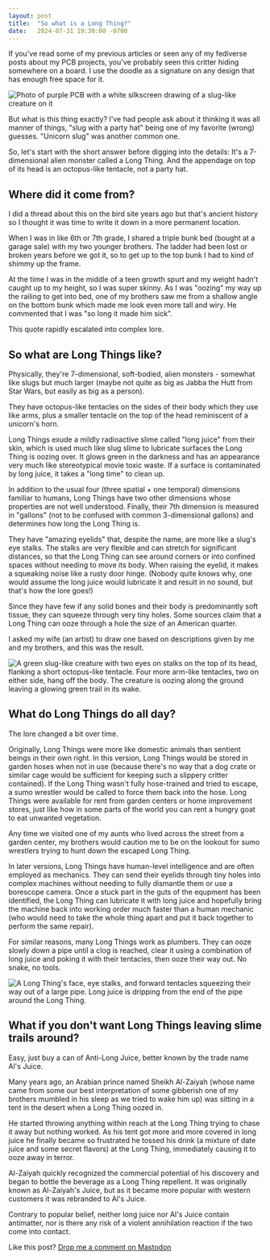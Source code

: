 ```yaml
---
layout: post
title:  "So what is a Long Thing?"
date:   2024-07-31 19:30:00 -0700
---
```


If you've read some of my previous articles or seen any of my fediverse posts about my PCB projects, you've probably
seen this critter hiding somewhere on a board. I use the doodle as a signature on any design that has enough free space
for it.

![Photo of purple PCB with a white silkscreen drawing of a slug-like creature on it](/assets/longthing.jpg)

But what is this thing exactly? I've had people ask about it thinking it was all manner of things, "slug with a party
hat" being one of my favorite (wrong) guesses. "Unicorn slug" was another common one.

So, let's start with the short answer before digging into the details: It's a 7-dimensional alien monster called a Long
Thing. And the appendage on top of its head is an octopus-like tentacle, not a party hat.

## Where did it come from?

I did a thread about this on the bird site years ago but that's ancient history so I thought it was time to write it
down in a more permanent location.

When I was in like 6th or 7th grade, I shared a triple bunk bed (bought at a garage sale) with my two younger brothers.
The ladder had been lost or broken years before we got it, so to get up to the top bunk I had to kind of shimmy up the
frame.

At the time I was in the middle of a teen growth spurt and my weight hadn't caught up to my height, so I was super
skinny. As I was "oozing" my way up the railing to get into bed, one of my brothers saw me from a shallow angle on the
bottom bunk which made me look even more tall and wiry. He commented that I was "so long it made him sick".

This quote rapidly escalated into complex lore.

## So what are Long Things like?

Physically, they're 7-dimensional, soft-bodied, alien monsters - somewhat like slugs but much larger (maybe not quite
as big as Jabba the Hutt from Star Wars, but easily as big as a person).

They have octopus-like tentacles on the sides of their body which they use like arms, plus a smaller tentacle on the
top of the head reminiscent of a unicorn's horn.

Long Things exude a mildly radioactive slime called "long juice" from their skin, which is used much like slug slime to
lubricate surfaces the Long Thing is oozing over. It glows green in the darkness and has an appearance very much like
stereotypical movie toxic waste. If a surface is contaminated by long juice, it takes a "long time" to clean up.

In addition to the usual four (three spatial + one temporal) dimensions familiar to humans, Long Things have two other
dimensions whose properties are not well understood. Finally, their 7th dimension is measured in "gallons" (not to be
confused with common 3-dimensional gallons) and determines how long the Long Thing is.

They have "amazing eyelids" that, despite the name, are more like a slug's eye stalks. The stalks are very flexible and
can stretch for significant distances, so that the Long Thing can see around corners or into confined spaces without
needing to move its body. When raising the eyelid, it makes a squeaking noise like a rusty door hinge. (Nobody quite
knows why, one would assume the long juice would lubricate it and result in no sound, but that's how the lore goes!)

Since they have few if any solid bones and their body is predominantly soft tissue, they can squeeze through very tiny
holes. Some sources claim that a Long Thing can ooze through a hole the size of an American quarter.

I asked my wife (an artist) to draw one based on descriptions given by me and my brothers, and this was the result.

![A green slug-like creature with two eyes on stalks on the top of its head, flanking a short octopus-like tentacle.
Four more arm-like tentacles, two on either side, hang off the body. The creature is oozing along the ground leaving a
glowing green trail in its wake.](/assets/longthing-color.jpg)

## What do Long Things do all day?

The lore changed a bit over time.

Originally, Long Things were more like domestic animals than sentient beings in their
own right. In this version, Long Things would be stored in garden hoses when not in use (because there's no way that a
dog crate or similar cage would be sufficient for keeping such a slippery critter contained). If the Long Thing wasn't
fully hose-trained and tried to escape, a sumo wrestler would be called to force them back into the hose. Long Things
were available for rent from garden centers or home improvement stores, just like how in some parts of the world you
can rent a hungry goat to eat unwanted vegetation.

Any time we visited one of my aunts who lived across the street from a garden center, my brothers would caution me to
be on the lookout for sumo wrestlers trying to hunt down the escaped Long Thing.

In later versions, Long Things have human-level intelligence and are often employed as mechanics. They can send their
eyelids through tiny holes into complex machines without needing to fully dismantle them or use a borescope camera.
Once a stuck part in the guts of the equpment has been identified, the Long Thing can lubricate it with long juice and
hopefully bring the machine back into working order much faster than a human mechanic (who would need to take the whole
thing apart and put it back together to perform the same repair).

For similar reasons, many Long Things work as plumbers. They can ooze slowly down a pipe until a clog is reached, clear
it using a combination of long juice and poking it with their tentacles, then ooze their way out. No snake, no tools.

![A Long Thing's face, eye stalks, and forward tentacles squeezing their way out of a large pipe. Long juice is
dripping from the end of the pipe around the Long Thing.](/assets/longthing-pipe.jpg)

## What if you don't want Long Things leaving slime trails around?

Easy, just buy a can of Anti-Long Juice, better known by the trade name Al's Juice.

Many years ago, an Arabian prince named Sheikh Al-Zaiyah (whose name came from some our best interpretation of some
gibberish one of my brothers mumbled in his sleep as we tried to wake him up) was sitting in a tent in the desert when
a Long Thing oozed in.

He started throwing anything within reach at the Long Thing trying to chase it away but nothing worked. As his tent got
more and more covered in long juice he finally became so frustrated he tossed his drink (a mixture of date juice and
some secret flavors) at the Long Thing, immediately causing it to ooze away in terror.

Al-Zaiyah quickly recognized the commercial potential of his discovery and began to bottle the beverage as a Long Thing
repellent. It was originally known as Al-Zaiyah's Juice, but as it became more popular with western customers it was
rebranded to Al's Juice.

Contrary to popular belief, neither long juice nor Al's Juice contain antimatter, nor is there any risk of a violent
annihilation reaction if the two come into contact.

Like this post? [Drop me a comment on Mastodon](https://ioc.exchange/@azonenberg/112884460039704324)
